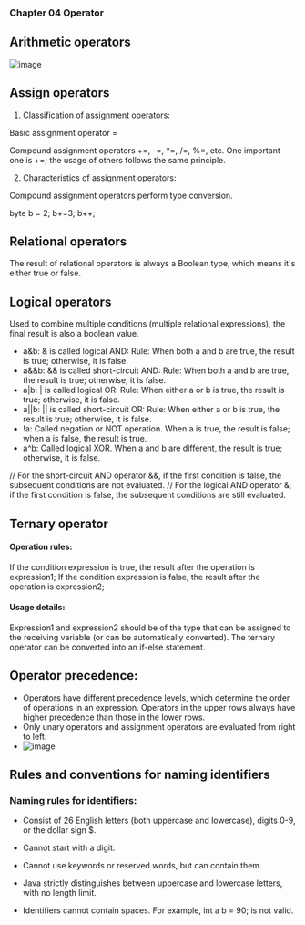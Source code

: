 ### Chapter 04 Operator

## Arithmetic operators
![image](https://github.com/dorisjin1003/java-tutorial/assets/158774060/ef2318cd-0dcd-4db9-a891-90ac5e913486)


## Assign operators

1. Classification of assignment operators:

Basic assignment operator =

Compound assignment operators +=, -=, *=, /=, %=, etc. One important one is +=; the usage of others follows the same principle.

2. Characteristics of assignment operators:

Compound assignment operators perform type conversion.

byte b = 2; b+=3; b++;


## Relational operators
The result of relational operators is always a Boolean type, which means it's either true or false.


## Logical operators
Used to combine multiple conditions (multiple relational expressions), the final result is also a boolean value.

* a&b: & is called logical AND: Rule: When both a and b are true, the result is true; otherwise, it is false.
* a&&b: && is called short-circuit AND: Rule: When both a and b are true, the result is true; otherwise, it is false.
* a|b: | is called logical OR: Rule: When either a or b is true, the result is true; otherwise, it is false.
* a||b: || is called short-circuit OR: Rule: When either a or b is true, the result is true; otherwise, it is false.
* !a: Called negation or NOT operation. When a is true, the result is false; when a is false, the result is true.
* a^b: Called logical XOR. When a and b are different, the result is true; otherwise, it is false.

// For the short-circuit AND operator &&, if the first condition is false, the subsequent conditions are not evaluated.
// For the logical AND operator &, if the first condition is false, the subsequent conditions are still evaluated.

## Ternary operator
#### Operation rules:

If the condition expression is true, the result after the operation is expression1;
If the condition expression is false, the result after the operation is expression2;

#### Usage details:
Expression1 and expression2 should be of the type that can be assigned to the receiving variable (or can be automatically converted).
The ternary operator can be converted into an if-else statement.


## Operator precedence: 
* Operators have different precedence levels, which determine the order of operations in an expression. Operators in the upper rows always have higher precedence than those in the lower rows.
* Only unary operators and assignment operators are evaluated from right to left.
* ![image](https://github.com/dorisjin1003/java-tutorial/assets/158774060/0a858f9a-655f-4cf1-9813-4852ba28a587)




## Rules and conventions for naming identifiers
### Naming rules for identifiers:

* Consist of 26 English letters (both uppercase and lowercase), digits 0-9, or the dollar sign $.

* Cannot start with a digit.

* Cannot use keywords or reserved words, but can contain them.

* Java strictly distinguishes between uppercase and lowercase letters, with no length limit.

* Identifiers cannot contain spaces. For example, int a b = 90; is not valid.
